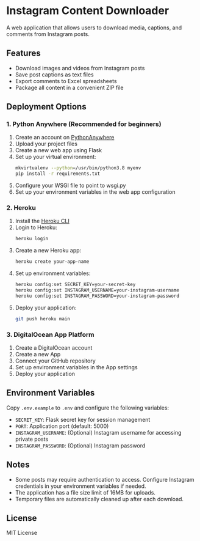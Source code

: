 # Instagram Content Downloader

A web application that allows users to download media, captions, and comments from Instagram posts.

## Features

- Download images and videos from Instagram posts
- Save post captions as text files
- Export comments to Excel spreadsheets
- Package all content in a convenient ZIP file

## Deployment Options

### 1. Python Anywhere (Recommended for beginners)

1. Create an account on [PythonAnywhere](https://www.pythonanywhere.com/)
2. Upload your project files
3. Create a new web app using Flask
4. Set up your virtual environment:
   ```bash
   mkvirtualenv --python=/usr/bin/python3.8 myenv
   pip install -r requirements.txt
   ```
5. Configure your WSGI file to point to wsgi.py
6. Set up your environment variables in the web app configuration

### 2. Heroku

1. Install the [Heroku CLI](https://devcenter.heroku.com/articles/heroku-cli)
2. Login to Heroku:
   ```bash
   heroku login
   ```
3. Create a new Heroku app:
   ```bash
   heroku create your-app-name
   ```
4. Set up environment variables:
   ```bash
   heroku config:set SECRET_KEY=your-secret-key
   heroku config:set INSTAGRAM_USERNAME=your-instagram-username
   heroku config:set INSTAGRAM_PASSWORD=your-instagram-password
   ```
5. Deploy your application:
   ```bash
   git push heroku main
   ```

### 3. DigitalOcean App Platform

1. Create a DigitalOcean account
2. Create a new App
3. Connect your GitHub repository
4. Set up environment variables in the App settings
5. Deploy your application

## Environment Variables

Copy `.env.example` to `.env` and configure the following variables:

- `SECRET_KEY`: Flask secret key for session management
- `PORT`: Application port (default: 5000)
- `INSTAGRAM_USERNAME`: (Optional) Instagram username for accessing private posts
- `INSTAGRAM_PASSWORD`: (Optional) Instagram password

## Notes

- Some posts may require authentication to access. Configure Instagram credentials in your environment variables if needed.
- The application has a file size limit of 16MB for uploads.
- Temporary files are automatically cleaned up after each download.

## License

MIT License
